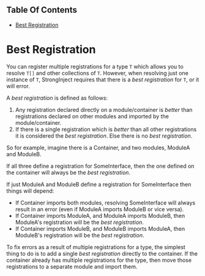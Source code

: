 <!-- START doctoc generated TOC please keep comment here to allow auto update -->
<!-- DON'T EDIT THIS SECTION, INSTEAD RE-RUN doctoc TO UPDATE -->
## Table Of Contents

- [Best Registration](#best-registration)

<!-- END doctoc generated TOC please keep comment here to allow auto update -->

# Best Registration

You can register multiple registrations for a type `T` which allows you to resolve `T[]` and other collections of `T`. However, when resolving just one instance of `T`, StrongInject requires that there is a *best registration* for `T`, or it will error.

A *best registration* is defined as follows:

1. Any registration declared directly on a module/container is *better* than registrations declared on other modules and imported by the module/container.
2. If there is a single registration which is *better* than all other registrations it is considered the *best registration*. Else there is no *best registration*.

So for example, imagine there is a Container, and two modules, ModuleA and ModuleB.

If all three define a registration for SomeInterface, then the one defined on the container will always be the *best registration*.

If just ModuleA and ModuleB define a registration for SomeInterface then things will depend:

- If Container imports both modules, resolving SomeInterface will always result in an error (even if ModuleA imports ModuleB or vice versa).
- If Container imports ModuleA, and ModuleA imports ModuleB, then ModuleA's registration will be the *best registration*.
- If Container imports ModuleB, and ModuleB imports ModuleA, then ModuleB's registration will be the *best registration*.

To fix errors as a result of multiple registrations for a type, the simplest thing to do is to add a single *best registration* directly to the container. If the container already has multiple registrations for the type, then move those registrations to a separate module and import them.

